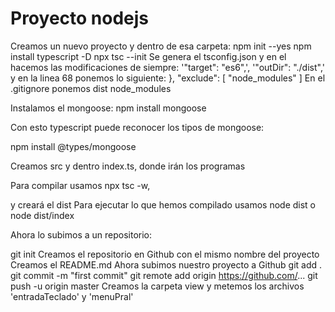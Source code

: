 # Proyecto nodejs

Creamos un nuevo proyecto y dentro de esa carpeta:
npm init --yes
npm install typescript -D
npx tsc --init
Se genera el tsconfig.json y en el hacemos las modificaciones de siempre: '"target": "es6",', '"outDir": "./dist",' y en la linea 68 ponemos lo siguiente:
},
  "exclude": [
    "node_modules"
  ]
En el .gitignore ponemos 
dist
node_modules


Instalamos el mongoose:
npm install mongoose

Con esto typescript puede reconocer los tipos de mongoose:

npm install @types/mongoose

Creamos src y dentro index.ts, donde irán los programas

Para compilar usamos npx tsc -w, 

y creará el dist
Para ejecutar lo que hemos compilado usamos node dist o 
node dist/index

Ahora lo subimos a un repositorio:

git init
Creamos el repositorio en Github con el mismo nombre del proyecto
Creamos el README.md
Ahora subimos nuestro proyecto a Github
git add .
git commit -m "first commit"
git remote add origin https://github.com/...
git push -u origin master
Creamos la carpeta view y metemos los archivos 'entradaTeclado' y 'menuPral'